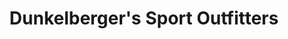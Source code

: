 ---
title: "Dunkelberger's Sport Outfitters"
url: /stroudsburg/dunkelbergers-sport-outfitters/
shop: Outdoor
---
